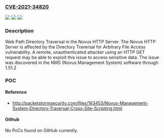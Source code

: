 ### [CVE-2021-34820](https://cve.mitre.org/cgi-bin/cvename.cgi?name=CVE-2021-34820)
![](https://img.shields.io/static/v1?label=Product&message=n%2Fa&color=blue)
![](https://img.shields.io/static/v1?label=Version&message=n%2Fa&color=blue)
![](https://img.shields.io/static/v1?label=Vulnerability&message=n%2Fa&color=brighgreen)

### Description

Web Path Directory Traversal in the Novus HTTP Server. The Novus HTTP Server is affected by the Directory Traversal for Arbitrary File Access vulnerability. A remote, unauthenticated attacker using an HTTP GET request may be able to exploit this issue to access sensitive data. The issue was discovered in the NMS (Novus Management System) software through 1.51.2

### POC

#### Reference
- http://packetstormsecurity.com/files/163453/Novus-Management-System-Directory-Traversal-Cross-Site-Scripting.html

#### Github
No PoCs found on GitHub currently.

